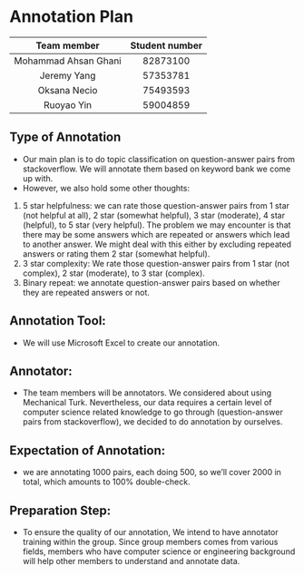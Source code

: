 # Annotation Plan

| Team member | Student number  |
| :--: | :--: |
| Mohammad Ahsan Ghani | 82873100 |
|   Jeremy Yang    |  57353781   |
|  Oksana Necio    |  75493593  |
|   Ruoyao Yin   | 59004859  |

## Type of Annotation
* Our main plan is to do topic classification on question-answer pairs from stackoverflow. We will annotate them  based on keyword bank we come up with. 
* However, we also hold some other thoughts:
1. 5 star helpfulness: we can rate those question-answer pairs from 1 star (not helpful at all), 2 star (somewhat helpful), 3 star (moderate), 4 star (helpful), to 5 star (very helpful). The problem we may encounter is that there may be some answers which are repeated or answers which lead to another answer. We might deal with this either by excluding repeated answers or rating them 2 star (somewhat helpful).
2. 3 star complexity: We rate those question-answer pairs from 1 star (not complex), 2 star (moderate), to 3 star (complex).
3. Binary repeat: we annotate question-answer pairs based on whether they are repeated answers or not.
 

## Annotation Tool:
* We will use Microsoft Excel to create our annotation.

 
## Annotator:
* The team members will be annotators. We considered about using Mechanical Turk. Nevertheless, our data requires a certain level of computer science related knowledge to go through (question-answer pairs from stackoverflow), we decided to do annotation by ourselves. 


## Expectation of Annotation:
* we are annotating 1000 pairs, each doing 500, so we’ll cover 2000 in total, which amounts to 100% double-check.


## Preparation Step:
* To ensure the quality of our annotation, We intend to have annotator training within the group. Since group members comes from various fields, members who have computer science or engineering background will help other members to understand and annotate data.
 
